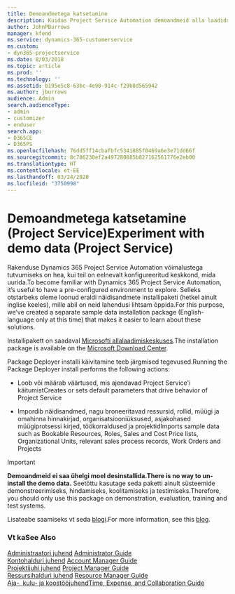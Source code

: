 ```yaml
---
title: Demoandmetega katsetamine
description: Kuidas Project Service Automation demoandmeid alla laadida ja nendega katsetada?
author: JohnPBurrows
manager: kfend
ms.service: dynamics-365-customerservice
ms.custom:
- dyn365-projectservice
ms.date: 8/03/2018
ms.topic: article
ms.prod: ''
ms.technology: ''
ms.assetid: b195e5c8-63bc-4e90-914c-f29b8d565942
ms.author: jburrows
audience: Admin
search.audienceType:
- admin
- customizer
- enduser
search.app:
- D365CE
- D365PS
ms.openlocfilehash: 76dd5ff14cbafbfc5341885f0469a6e3e71dd66f
ms.sourcegitcommit: 8c786230ef2a497280885b827162561776e2eb00
ms.translationtype: HT
ms.contentlocale: et-EE
ms.lasthandoff: 03/24/2020
ms.locfileid: "3750998"
---
```

# <a name="experiment-with-demo-data-project-service"></a><span data-ttu-id="69b15-103">Demoandmetega katsetamine (Project Service)</span><span class="sxs-lookup"><span data-stu-id="69b15-103">Experiment with demo data (Project Service)</span></span>

<span data-ttu-id="69b15-104">Rakenduse Dynamics 365 Project Service Automation võimalustega tutvumiseks on hea, kui teil on eelnevalt konfigureeritud keskkond, mida uurida.</span><span class="sxs-lookup"><span data-stu-id="69b15-104">To become familiar with Dynamics 365 Project Service Automation, it’s useful to have a pre-configured environment to explore.</span></span> <span data-ttu-id="69b15-105">Selleks otstarbeks oleme loonud eraldi näidisandmete installipaketi (hetkel ainult inglise keeles), mille abil on neid lahendusi lihtsam õppida.</span><span class="sxs-lookup"><span data-stu-id="69b15-105">For this purpose, we’ve created a separate sample data installation package (English-language only at this time) that makes it easier to learn about these solutions.</span></span> 

<span data-ttu-id="69b15-106">Installipakett on saadaval [Microsofti allalaadimiskeskuses](https://go.microsoft.com/fwlink/?linkid=859966).</span><span class="sxs-lookup"><span data-stu-id="69b15-106">The installation package is available on the [Microsoft Download Center](https://go.microsoft.com/fwlink/?linkid=859966).</span></span>  

<span data-ttu-id="69b15-107">Package Deployer installi käivitamine teeb järgmised tegevused.</span><span class="sxs-lookup"><span data-stu-id="69b15-107">Running the Package Deployer install performs the following actions:</span></span> 
  
-   <span data-ttu-id="69b15-108">Loob või määrab väärtused, mis ajendavad Project Service'i käitumist</span><span class="sxs-lookup"><span data-stu-id="69b15-108">Creates or sets default parameters that drive behavior of Project Service</span></span>  
  
-   <span data-ttu-id="69b15-109">Impordib näidisandmed, nagu broneeritavad ressursid, rollid, müügi ja omahinna hinnakirjad, organisatsiooniüksused, asjakohased müügiprotsessi kirjed, töökorraldused ja projektid</span><span class="sxs-lookup"><span data-stu-id="69b15-109">Imports sample data such as Bookable Resources, Roles, Sales and Cost Price lists, Organizational Units, relevant sales process records, Work Orders and Projects</span></span>    
  
> [!IMPORTANT]
> <span data-ttu-id="69b15-110">**Demoandmeid ei saa ühelgi moel desinstallida.**</span><span class="sxs-lookup"><span data-stu-id="69b15-110">**There is no way to un-install the demo data.**</span></span> <span data-ttu-id="69b15-111">Seetõttu kasutage seda paketti ainult süsteemide demonstreerimiseks, hindamiseks, koolitamiseks ja testimiseks.</span><span class="sxs-lookup"><span data-stu-id="69b15-111">Therefore, you should only use this package on demonstration, evaluation, training and test systems.</span></span>

<span data-ttu-id="69b15-112">Lisateabe saamiseks vt seda [blogi](https://blogs.msdn.microsoft.com/crm/2017/10/24/microsoft-dynamics-365-for-field-service-and-project-service-automation-sample-data).</span><span class="sxs-lookup"><span data-stu-id="69b15-112">For more information, see this [blog](https://blogs.msdn.microsoft.com/crm/2017/10/24/microsoft-dynamics-365-for-field-service-and-project-service-automation-sample-data).</span></span>





  
### <a name="see-also"></a><span data-ttu-id="69b15-113">Vt ka</span><span class="sxs-lookup"><span data-stu-id="69b15-113">See Also</span></span>  
 <span data-ttu-id="69b15-114">[Administraatori juhend](../project-service/admin-guide.md) </span><span class="sxs-lookup"><span data-stu-id="69b15-114">[Administrator Guide](../project-service/admin-guide.md) </span></span>  
 <span data-ttu-id="69b15-115">[Kontohalduri juhend](../project-service/account-manager-guide.md) </span><span class="sxs-lookup"><span data-stu-id="69b15-115">[Account Manager Guide](../project-service/account-manager-guide.md) </span></span>  
 <span data-ttu-id="69b15-116">[Projektijuhi juhend](../project-service/project-manager-guide.md) </span><span class="sxs-lookup"><span data-stu-id="69b15-116">[Project Manager Guide](../project-service/project-manager-guide.md) </span></span>  
 <span data-ttu-id="69b15-117">[Ressursihalduri juhend](../project-service/resource-manager-guide.md) </span><span class="sxs-lookup"><span data-stu-id="69b15-117">[Resource Manager Guide](../project-service/resource-manager-guide.md) </span></span>  
 [<span data-ttu-id="69b15-118">Aja-, kulu- ja koostööjuhend</span><span class="sxs-lookup"><span data-stu-id="69b15-118">Time, Expense, and Collaboration Guide</span></span>](../project-service/time-expense-collaboration-guide.md)
